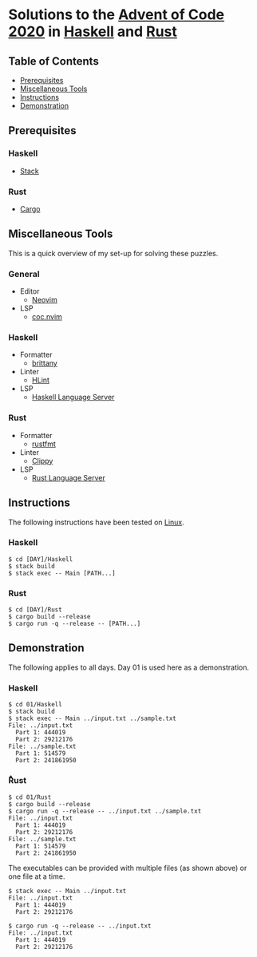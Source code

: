 # Solutions to the [Advent of Code 2020][aoc2020] in [Haskell][haskell] and [Rust][]

## Table of Contents

- [Prerequisites](#prerequisites)
- [Miscellaneous Tools](#miscellaneous-tools)
- [Instructions](#instructions)
- [Demonstration](#demonstration)

## Prerequisites

### Haskell

- [Stack][stack]

### Rust

- [Cargo][cargo]

## Miscellaneous Tools

This is a quick overview of my set-up for solving these puzzles.

### General

- Editor
  - [Neovim][neovim]
- LSP
  - [coc.nvim][coc]

### Haskell

- Formatter
  - [brittany][brittany]
- Linter
  - [HLint][hlint]
- LSP
  - [Haskell Language Server][hls]

### Rust

- Formatter
  - [rustfmt][rustfmt]
- Linter
  - [Clippy][clippy]
- LSP
  - [Rust Language Server][rls]

## Instructions

The following instructions have been tested on [Linux][linux].

### Haskell

```console
$ cd [DAY]/Haskell
$ stack build
$ stack exec -- Main [PATH...]
```

### Rust

```console
$ cd [DAY]/Rust
$ cargo build --release
$ cargo run -q --release -- [PATH...]
```

## Demonstration

The following applies to all days. Day 01 is used here as a demonstration.

### Haskell

```console
$ cd 01/Haskell
$ stack build
$ stack exec -- Main ../input.txt ../sample.txt
File: ../input.txt
  Part 1: 444019
  Part 2: 29212176
File: ../sample.txt
  Part 1: 514579
  Part 2: 241861950
```

### ٌRust

```console
$ cd 01/Rust
$ cargo build --release
$ cargo run -q --release -- ../input.txt ../sample.txt
File: ../input.txt
  Part 1: 444019
  Part 2: 29212176
File: ../sample.txt
  Part 1: 514579
  Part 2: 241861950
```

The executables can be provided with multiple files (as shown above) or one
file at a time.

```console
$ stack exec -- Main ../input.txt
File: ../input.txt
  Part 1: 444019
  Part 2: 29212176
```

```console
$ cargo run -q --release -- ../input.txt
File: ../input.txt
  Part 1: 444019
  Part 2: 29212176
```

[aoc2020]: https://adventofcode.com/2020/
[haskell]: https://www.haskell.org/
[rust]: https://www.rust-lang.org/
[stack]: https://docs.haskellstack.org/
[cargo]: https://doc.rust-lang.org/stable/cargo/
[linux]: https://www.linux.org/
[neovim]: https://github.com/neovim/neovim
[coc]: https://github.com/neoclide/coc.nvim
[brittany]: https://github.com/lspitzner/brittany
[hlint]: https://github.com/ndmitchell/hlint
[hls]: https://github.com/haskell/haskell-language-server
[rustfmt]: https://github.com/rust-lang/rustfmt
[clippy]: https://github.com/rust-lang/rust-clippy
[rls]: https://github.com/rust-lang/rls
